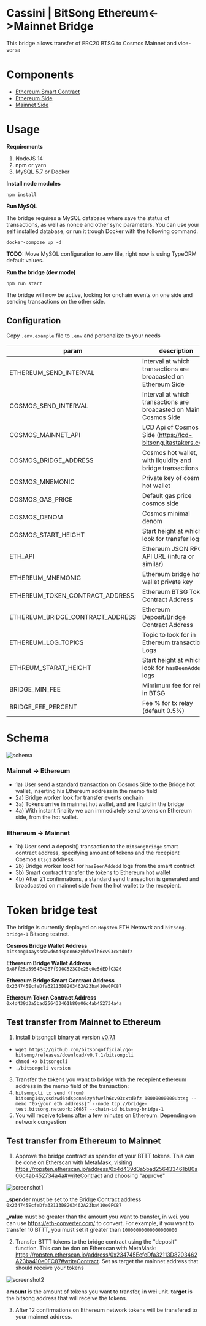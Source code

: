 # Cassini | BitSong Ethereum<->Mainnet Bridge

This bridge allows transfer of ERC20 BTSG to Cosmos Mainnet and vice-versa

# Components

- [Ethereum Smart Contract](./contracts/BitsongBridge.sol)
- [Ethereum Side](./src/libraries/ethereum.ts)
- [Mainnet Side](./src/libraries/cosmos.ts)

# Usage

**Requirements**

1. NodeJS 14
1. npm or yarn
1. MySQL 5.7 or Docker

**Install node modules**

```shell
npm install
```

**Run MySQL**

The bridge requires a MySQL database where save the status of transactions, as well as nonce and other sync parameters. You can use your self installed database, or run it trough Docker with the following command.

```
docker-compose up -d
```

**TODO:** Move MySQL configuration to .env file, right now is using TypeORM default values.

**Run the bridge (dev mode)**

```shell
npm run start
```

The bridge will now be active, looking for onchain events on one side and sending transactions on the other side.

## Configuration

Copy `.env.example` file to `.env` and personalize to your needs

| param                            | description                                                          |
| -------------------------------- | -------------------------------------------------------------------- |
| ETHEREUM_SEND_INTERVAL           | Interval at which transactions are broacasted on Ethereum Side       |
| COSMOS_SEND_INTERVAL             | Interval at which transactions are broacasted on Mainnet Cosmos Side |
| COSMOS_MAINNET_API               | LCD Api of Cosmos Side (https://lcd-bitsong.itastakers.com)          |
| COSMOS_BRIDGE_ADDRESS            | Cosmos hot wallet, with liquidity and bridge transactions            |
| COSMOS_MNEMONIC                  | Private key of cosmos hot wallet                                     |
| COSMOS_GAS_PRICE                 | Default gas price cosmos side                                        |
| COSMOS_DENOM                     | Cosmos minimal denom                                                 |
| COSMOS_START_HEIGHT              | Start height at which look for transfer logs                         |
| ETH_API                          | Ethereum JSON RPC API URL (infura or similar)                        |
| ETHEREUM_MNEMONIC                | Ethereum bridge hot wallet private key                               |
| ETHEREUM_TOKEN_CONTRACT_ADDRESS  | Ethereum BTSG Token Contract Address                                 |
| ETHEREUM_BRIDGE_CONTRACT_ADDRESS | Ethereum Deposit/Bridge Contract Address                             |
| ETHEREUM_LOG_TOPICS              | Topic to look for in Ethereum transaction Logs                       |
| ETHREUM_STARAT_HEIGHT            | Start height at which look for `hasBeenAddedd` logs                  |
| BRIDGE_MIN_FEE                   | Mimimum fee for relay in BTSG                                        |
| BRIDGE_FEE_PERCENT               | Fee % for tx relay (default 0.5%)                                    |

# Schema

![schema](./images/schema.png)

### Mainnet -> Ethereum

- 1a) User send a standard transaction on Cosmos Side to the Bridge hot wallet, inserting his Ethereum address in the memo field
- 2a) Bridge worker look for transfer events onchain
- 3a) Tokens arrive in mainnet hot wallet, and are liquid in the bridge
- 4a) With instant finality we can immediately send tokens on Ethereum side, from the hot wallet.

### Ethereum -> Mainnet

- 1b) User send a deposit() transaction to the `BitsongBridge` smart contract address, specifying amount of tokens and the recepient Cosmos `btsg1` address
- 2b) Bridge worker lookf for `hasBeenAddedd` logs from the smart contract
- 3b) Smart contract transfer the tokens to Ethereum hot wallet
- 4b) After 21 confirmations, a standard send transaction is generated and broadcasted on mainnet side from the hot wallet to the recepient.

# Token bridge test

The bridge is currently deployed on `Ropsten` ETH Netowrk and `bitsong-bridge-1` Bitsong testnet.

**Cosmos Bridge Wallet Address**
`bitsong14ayssdzwd6tdspcnn6zyhfwvlh6cv93cxtd0fz`

**Ethereum Bridge Wallet Address**
`0x8Ff25a5954E42B7f990C523C0e25c0e5dEDfC326`

**Ethereum Bridge Smart Contract Address**
`0x234745EcfeDfa32113D8203462A23ba410e0FC87`

**Ethereum Token Contract Address**
`0x4d439d3a5bad256433461b80a06c4ab452734a4a`

## Test transfer from Mainnet to Ethereum

1. Install bitsongcli binary at version [v0.7.1](https://github.com/bitsongofficial/go-bitsong/releases/tag/v0.7.1)
  - `wget https://github.com/bitsongofficial/go-bitsong/releases/download/v0.7.1/bitsongcli`
  - `chmod +x bitsongcli`
  - `./bitsongcli version`  
3. Transfer the tokens you want to bridge with the recepient ethereum address in the memo field of the transaction:
4. `bitsongcli tx send {from} bitsong14ayssdzwd6tdspcnn6zyhfwvlh6cv93cxtd0fz 10000000000ubtsg --memo "0x{your eth address}" --node tcp://bridge-test.bitsong.network:26657 --chain-id bitsong-bridge-1`
5. You will receive tokens after a few minutes on Ethereum. Depending on network congestion

## Test transfer from Ethereum to Mainnet

1. Approve the bridge contract as spender of your BTTT tokens. This can be done on Etherscan with MetaMask, visiting https://ropsten.etherscan.io/address/0x4d439d3a5bad256433461b80a06c4ab452734a4a#writeContract and choosing "approve"

![screenshot1](./images/screenshot1.png)

**_spender** must be set to the Bridge Contract address `0x234745EcfeDfa32113D8203462A23ba410e0FC87`

**_value** must be greater than the amount you want to transfer, in wei. you can use https://eth-converter.com/ to convert. For example, if you want to transfer 10 BTTT, you must set it greater than `10000000000000000000`


2. Transfer BTTT tokens to the bridge contract using the "deposit" function. This can be don on Etherscan with MetaMask: https://ropsten.etherscan.io/address/0x234745EcfeDfa32113D8203462A23ba410e0FC87#writeContract. Set as target the mainnet address that should receive your tokens

![screenshot2](./images/screenshot2.png)

**amount** is the amount of tokens you want to transfer, in wei unit.
**target** is the bitsong address that will receive the tokens.


3. After 12 confirmations on Ethereum network tokens will be transfered to your mainnet address.
